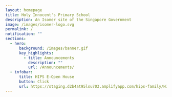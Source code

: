 ```yaml
---
layout: homepage
title: Holy Innocent's Primary School
description: An Isomer site of the Singapore Government
image: /images/isomer-logo.svg
permalink: /
notification: ""
sections:
  - hero:
      background: /images/banner.gif
      key_highlights:
        - title: Announcements
          description: ""
          url: /Announcements/
  - infobar:
      title: HIPS E-Open House
      button: Click
      url: https://staging.d2b4at95lsu703.amplifyapp.com/hips-family/HIPS-Partners/E-Openhouse/
---
```

